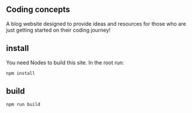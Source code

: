 ## Coding concepts

A blog website designed to provide ideas and resources for those who are just getting started on their coding journey!

## install

You need Nodes to build this site. In the root run:

```
npm install
```

## build

```
npm run build
```
